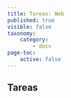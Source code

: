 ```yaml
---
title: Tareas: Web
published: true
visible: false
taxonomy:
    category:
        - docs
page-toc:
    active: false
---
```


## Tareas
